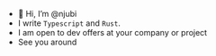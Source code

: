 - 👋 Hi, I’m @njubi
- I write `Typescript` and `Rust`. 
- I am  open to dev offers at your company or project
- See you around
<!---
sir-njubi/sir-njubi is a ✨ special ✨ repository because its `README.md` (this file) appears on your GitHub profile.
You can click the Preview link to take a look at your changes.
--->
